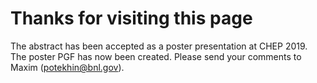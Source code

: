 # Thanks for visiting this page

The abstract has been accepted as a poster presentation at CHEP 2019.
The poster PGF has now been created.
Please send your comments to Maxim (potekhin@bnl.gov).

